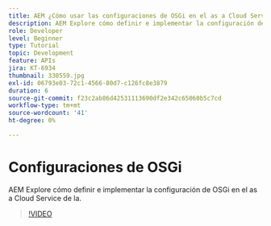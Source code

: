 ```yaml
---
title: AEM ¿Cómo usar las configuraciones de OSGi en el as a Cloud Service de la?
description: AEM Explore cómo definir e implementar la configuración de OSGi en el as a Cloud Service de la.
role: Developer
level: Beginner
type: Tutorial
topic: Development
feature: APIs
jira: KT-6934
thumbnail: 330559.jpg
exl-id: 06793e03-72c1-4566-80d7-c126fc8e3879
duration: 6
source-git-commit: f23c2ab86d42531113690df2e342c65060b5c7cd
workflow-type: tm+mt
source-wordcount: '41'
ht-degree: 0%

---
```


# Configuraciones de OSGi

AEM Explore cómo definir e implementar la configuración de OSGi en el as a Cloud Service de la.

>[!VIDEO](https://video.tv.adobe.com/v/330559?quality=12&learn=on)
